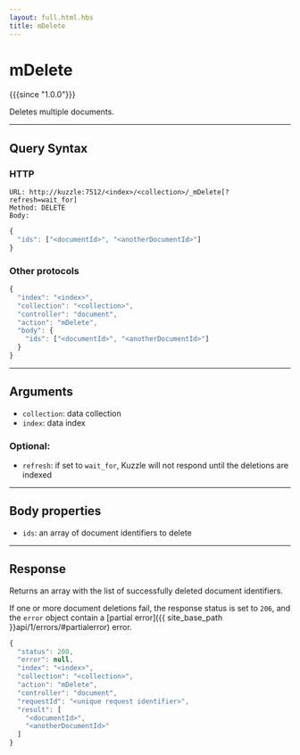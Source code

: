 ```yaml
---
layout: full.html.hbs
title: mDelete
---
```


# mDelete

{{{since "1.0.0"}}}

Deletes multiple documents.

---

## Query Syntax

### HTTP

```http
URL: http://kuzzle:7512/<index>/<collection>/_mDelete[?refresh=wait_for]
Method: DELETE  
Body:
```

```js
{
  "ids": ["<documentId>", "<anotherDocumentId>"]
}
```

### Other protocols

```js
{
  "index": "<index>",
  "collection": "<collection>",
  "controller": "document",
  "action": "mDelete",
  "body": {
    "ids": ["<documentId>", "<anotherDocumentId>"]
  }
}
```

---

## Arguments

* `collection`: data collection
* `index`: data index

### Optional:

* `refresh`: if set to `wait_for`, Kuzzle will not respond until the deletions are indexed

--- 

## Body properties

* `ids`: an array of document identifiers to delete

---

## Response

Returns an array with the list of successfully deleted document identifiers.

If one or more document deletions fail, the response status is set to `206`, and the `error` object contain a [partial error]({{ site_base_path }}api/1/errors/#partialerror) error.

```js
{
  "status": 200,
  "error": null,
  "index": "<index>",
  "collection": "<collection>",
  "action": "mDelete",
  "controller": "document",
  "requestId": "<unique request identifier>",
  "result": [
    "<documentId>",
    "<anotherDocumentId>"
  ]
}
```
